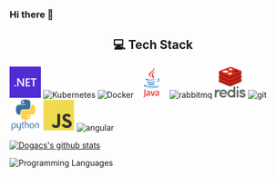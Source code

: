 ### Hi there 👋

<h2 align="center"> 💻 Tech Stack</h2>
<p align="left">
  <img src="https://github.com/dogac00/dogac00/blob/main/dotnet.svg" alt=".NET" width="55" height="55" />
  <img src="https://www.vectorlogo.zone/logos/kubernetes/kubernetes-icon.svg" alt="Kubernetes" width="55" height="55" />
  <img src="https://devicons.github.io/devicon/devicon.git/icons/docker/docker-original-wordmark.svg" alt="Docker" width="55" height="55" />
  <img src="https://raw.githubusercontent.com/devicons/devicon/master/icons/java/java-original-wordmark.svg" alt="java" width="55" height="55" />
  <img src="https://www.vectorlogo.zone/logos/rabbitmq/rabbitmq-ar21.svg" alt="rabbitmq" width="55" height="55" />
  <img src="https://raw.githubusercontent.com/devicons/devicon/master/icons/redis/redis-original-wordmark.svg" alt="redis" width="55" height="55" />
  <img src="https://www.vectorlogo.zone/logos/git-scm/git-scm-ar21.svg" alt="git" width="55" height="55" />
  <img src="https://raw.githubusercontent.com/devicons/devicon/master/icons/python/python-original-wordmark.svg" alt="python" width="55" height="55" />
  <img src="https://raw.githubusercontent.com/devicons/devicon/master/icons/javascript/javascript-original.svg" alt="javascript" width="55" height="55" />
  <img src="https://www.vectorlogo.zone/util/preview.html?image=/logos/angular/angular-icon.svg" alt="angular" width="55" height="55" />
</p>

[![Dogacs's github stats](https://github-readme-stats.vercel.app/api?username=dogac00)](https://github.com/dogac00/github-readme-stats)

![Programming Languages](https://github-readme-stats.vercel.app/api/top-langs/?username=dogac00&layout=compact&langs_count=10&hide=html,css)

